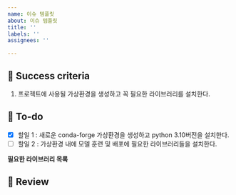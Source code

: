 ```yaml
---
name: 이슈 템플릿
about: 이슈 템플릿
title: ''
labels: ''
assignees: ''

---
```


## 🌈 Success criteria
<!-- 요구사항을 상세히 설명해주세요. 글/사진/그림(흐름도) 모두 사용해봅시다.  -->
1. 프로젝트에 사용될 가상환경을 생성하고 꼭 필요한 라이브러리를 설치한다.

## 👷 To-do
<!-- 이제 요구사항을 구현하기 위한 세부단계를 작성합니다. -->
<!-- 현재 이슈의 분량이 너무 많은가요? 할일을 다시 자식이슈로 변환해 관리할 수도 있습니다. -->
- [x] 할일 1 : 새로운 conda-forge 가상환경을 생성하고 python 3.10버전을 설치한다.
- [ ] 할일 2 : 가상환경 내에 모델 훈련 및 배포에 필요한 라이브러리들을 설치한다.

**필요한 라이브러리 목록**

## 🧶 Review
<!-- 작업이 완료되었나요? 수고하셨습니다 :) -->
<!-- 이번 작업과 관련해 팀원과 공유할 내용을 작성해 봅시다.  작업결과, 추가적으로 생긴 고민등 -->
<!-- 테스트 완료, view단 스크린샷등을 첨부하면, 직관적으로 알아보기 좋습니다. -->
